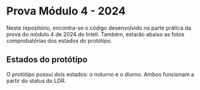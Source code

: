 # Prova Módulo 4 - 2024

Neste repositório, encontra-se o código desenvolvido na parte prática da prova do módulo 4 de 2024 do Inteli.
Também, estarão abaixo as fotos comprobatórias dos estados do protótipo.

## Estados do protótipo
O protótipo possui dois estados: o noturno e o diurno. Ambos funcionam a partir do status do LDR.
